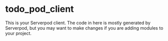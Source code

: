 # todo_pod_client

This is your Serverpod client. The code in here is mostly generated by
Serverpod, but you may want to make changes if you are adding modules to your
project.
